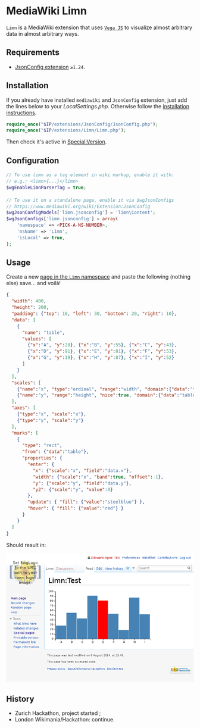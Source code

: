 MediaWiki Limn
==============

`Limn` is a MediaWiki extension that uses [`Vega JS`](https://github.com/trifacta/vega) to visualize almost arbitrary data in almost arbitrary ways.

## Requirements

* [JsonConfig extension](https://www.mediawiki.org/wiki/Extension:JsonConfig) `≥1.24`.

## Installation

If you already have installed `mediawiki` and `JsonConfig` extension, just add the lines below to your _LocalSettings.php_. Otherwise follow the [installation instructions](https://www.mediawiki.org/wiki/Manual:Installing_MediaWiki).

```php
require_once("$IP/extensions/JsonConfig/JsonConfig.php");
require_once("$IP/extensions/Limn/Limn.php");
```

Then check it's active in [Special:Version](http://wiki.example.com/index.php/Special:Version).

## Configuration

```php
// To use limn as a tag element in wiki markup, enable it with:
// e.g.: <limn>{...}</limn>
$wgEnableLimnParserTag = true;

// To use it on a standalone page, enable it via $wgJsonConfigs
// https://www.mediawiki.org/wiki/Extension:JsonConfig
$wgJsonConfigModels['limn.jsonconfig'] = 'limn\Content';
$wgJsonConfigs['limn.jsonconfig'] = array(
	'namespace' => <PICK-A-NS-NUMBER>,
	'nsName' => 'Limn',
	'isLocal' => true,
);
```

## Usage

Create a new [page in the `Limn` namespace](http://wiki.example.com/index.php/Limn:TestPage) and paste the following (nothing else) save… and voilà!


```json
{
  "width": 400,
  "height": 200,
  "padding": {"top": 10, "left": 30, "bottom": 20, "right": 10},
  "data": [
    {
      "name": "table",
      "values": [
        {"x":"A", "y":28}, {"x":"B", "y":55}, {"x":"C", "y":43},
        {"x":"D", "y":91}, {"x":"E", "y":81}, {"x":"F", "y":53},
        {"x":"G", "y":19}, {"x":"H", "y":87}, {"x":"I", "y":52}
      ]
    }
  ],
  "scales": [
    {"name":"x", "type":"ordinal", "range":"width", "domain":{"data":"table", "field":"data.x"}},
    {"name":"y", "range":"height", "nice":true, "domain":{"data":"table", "field":"data.y"}}
  ],
  "axes": [
    {"type":"x", "scale":"x"},
    {"type":"y", "scale":"y"}
  ],
  "marks": [
    {
      "type": "rect",
      "from": {"data":"table"},
      "properties": {
        "enter": {
          "x": {"scale":"x", "field":"data.x"},
          "width": {"scale":"x", "band":true, "offset":-1},
          "y": {"scale":"y", "field":"data.y"},
          "y2": {"scale":"y", "value":0}
        },
        "update": { "fill": {"value":"steelblue"} },
        "hover": { "fill": {"value":"red"} }
      }
    }
  ]
}
```

Should result in:

![preview](preview.png)

## History 

* Zurich Hackathon, project started ;
* London Wikimania/Hackathon: continue.
